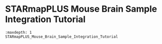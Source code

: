 # STARmapPLUS Mouse Brain Sample Integration Tutorial

```{toctree}
:maxdepth: 1
STARmapPLUS_Mouse_Brain_Sample_Integration_Tutorial
```